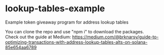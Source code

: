 # lookup-tables-example
Example token giveaway program for address lookup tables

You can clone the repo and use "npm i" to download the packages. <br>
Check out the guide at Medium: https://medium.com/@brknarsy/guide-to-optimizing-transactions-with-address-lookup-tables-alts-on-solana-85e654aa6789
